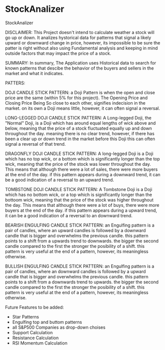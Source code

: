 # StockAnalizer
StockAnalizer

DISCLAIMER: This Project doesn't intend to calculate weather a stock will go up or down. It analizes hystorical data for patterns that signal a likely upward or downward change in price, however, its impossible to be sure the patter is right without also using Fundamental analysis and keeping in mind outside factors that may impact the price of a stock.

SUMMARY:
In summary, The Application uses Historical data to search for known patterns that descibe the behavior of the buyers and sellers in the market and what it indicates.

PATTERS:


DOJI CANDLE STICK PATTERN:
a Doji Pattern is when the open and close price are the same (within 5% for this project).
The Opening Price and Closing Price Being So close to each other, signifies indecision in the market.
on its own a Doji means little, however, it can often signal a reversal.

LONG-LEGGED DOJI CANDLE STICK PATTERN:
A Long-legged Doji, the "Normal" Doji, is a Doji which has around equal lengths of wick above and below, meaning that the price of a stock fluctuated equally up and down throughout the day. meaning there is no clear trend, however, if there has been a clear up or down trend in the market before this Doji this can often signal a reversal of that trend.

DRAGONFLY DOJI CANDLE STICK PATTERN:
A long-legged Doji is a Doji which has no top wick, or a bottom which is significantly longer than the top wick, meaning that the price of the stock was lower throughout the day. This means that although there were a lot of sales, there were more buyers at the end of the day. if this pattern appears during a downward trend, it can be a good indication of a reversal to an upward trend.

TOMBSTONE DOJI CANDLE STICK PATTERN:
A Tombstone Doji is a Doji which has no bottom wick, or a top which is significantly longer than the bottoom wick, meaning that the price of the stock was higher throughout the day. This means that although there were a lot of buys, there were more buyers at the end of the day. if this pattern appears during a upward trend, it can be a good indication of a reversal to an downward trend.

BEARISH ENGULFING CANDLE STICK PATTERN:
an Engulfing pattern is a pair of candles, where an upward candles is followed by a downward candle that is bigger and overwhelms the previous candle.
this pattern points to a shift from a upwards trend to downwards. the bigger the second candle compared to the first the stronger the posibility of a shift.
this pattern is very useful at the end of a pattern, however, its meaningless otherwise.


BULLISH ENGULFING CANDLE STICK PATTERN:
an Engulfing pattern is a pair of candles, where an downward candles is followed by a upward candle that is bigger and overwhelms the previous candle.
this pattern points to a shift from a downwards trend to upwards. the bigger the second candle compared to the first the stronger the posibility of a shift.
this pattern is very useful at the end of a pattern, however, its meaningless otherwise.


Future Features to be added:
- Star Patterns
- Engulfing top and buttom patterns
- all S&P500 Companies as drop-down choises
- Support Calculation
- Resistance Calculation
- RSI Momentum Calculation
